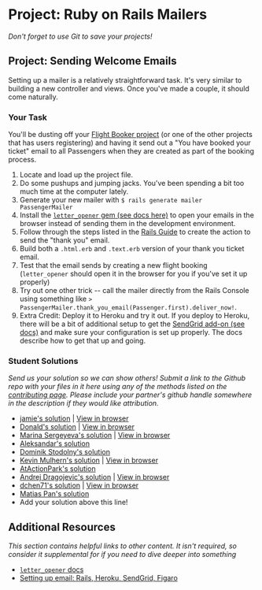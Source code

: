 # Project: Ruby on Rails Mailers
<!-- *Estimated Time: 1-2 hrs* -->

*Don't forget to use Git to save your projects!*

## Project: Sending Welcome Emails

Setting up a mailer is a relatively straightforward task. It's very similar to building a new controller and views.  Once you've made a couple, it should come naturally.

### Your Task

You'll be dusting off your [Flight Booker project](/ruby-on-rails/building-advanced-forms) (or one of the other projects that has users registering) and having it send out a "You have booked your ticket" email to all Passengers when they are created as part of the booking process.

1. Locate and load up the project file.  
2. Do some pushups and jumping jacks.  You've been spending a bit too much time at the computer lately.
2. Generate your new mailer with `$ rails generate mailer PassengerMailer`
3. Install the [`letter_opener` gem (see docs here)](https://github.com/ryanb/letter_opener) to open your emails in the browser instead of sending them in the development environment.
3. Follow through the steps listed in the [Rails Guide](http://guides.rubyonrails.org/action_mailer_basics.html) to create the action to send the "thank you" email.
4. Build both a `.html.erb` and `.text.erb` version of your thank you ticket email.
5. Test that the email sends by creating a new flight booking (`letter_opener` should open it in the browser for you if you've set it up properly)
6. Try out one other trick -- call the mailer directly from the Rails Console using something like `> PassengerMailer.thank_you_email(Passenger.first).deliver_now!`.
7. Extra Credit: Deploy it to Heroku and try it out.  If you deploy to Heroku, there will be a bit of additional setup to get the [SendGrid add-on (see docs)](https://devcenter.heroku.com/articles/sendgrid) and make sure your configuration is set up properly.  The docs describe how to get that up and going.

### Student Solutions

*Send us your solution so we can show others! Submit a link to the Github repo with your files in it here using any of the methods listed on the [contributing page](http://github.com/TheOdinProject/curriculum/blob/master/contributing.md).  Please include your partner's github handle somewhere in the description if they would like attribution.*

* [jamie's solution](https://github.com/Jberczel/Flight_Booker) | [View in browser](http://flight-booker.herokuapp.com/)
* [Donald's solution](https://github.com/donaldali/odin-flight-booker) | [View in browser](http://dna-flight-booker.herokuapp.com/)
* [Marina Sergeyeva's solution](https://github.com/imousterian/FlightBooker) | [View in browser](https://one-way-ticket.herokuapp.com/)
* [Aleksandar's solution](https://github.com/Rodic/private-events)
* [Dominik Stodolny's solution](https://github.com/dstodolny/odin-flight-booker)
* [Kevin Mulhern's solution](https://github.com/KevinMulhern/flight_booker) | [View in browser](https://odin-booker.herokuapp.com/)
* [AtActionPark's solution](https://github.com/AtActionPark/odin_flight_booker) 
* [Andrej Dragojevic's solution](https://github.com/antrix1/flight-booker) | [View in browser](https://blooming-mountain-4761.herokuapp.com/)
* [dchen71's solution](https://github.com/dchen71/odin-flight-booker) | [View in browser](http://true-syrup-4655.herokuapp.com/)
* [Matias Pan's solution](https://github.com/kriox26/flight-booker)
* Add your solution above this line!

## Additional Resources

*This section contains helpful links to other content. It isn't required, so consider it supplemental for if you need to dive deeper into something*


* [`letter_opener` docs](https://github.com/ryanb/letter_opener)
* [Setting up email: Rails, Heroku, SendGrid, Figaro](http://howilearnedrails.wordpress.com/2014/02/25/setting-up-email-in-a-rails-4-app-with-action-mailer-in-development-and-sendgrid-in-production-using-heroku/comment-page-1/#comment-79)

